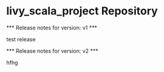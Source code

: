 # livy_scala_project Repository

*** Release notes for version: v1 ***

test release

*** Release notes for version: v2 ***

hfhg